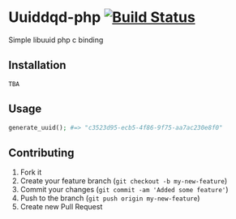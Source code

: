 # Uuiddqd-php [![Build Status](https://secure.travis-ci.org/simi/uuiddqd-php.png)](http://travis-ci.org/simi/uuiddqd-php)

Simple libuuid php c binding

## Installation

    TBA

## Usage

```php
generate_uuid(); #=> "c3523d95-ecb5-4f86-9f75-aa7ac230e8f0"
```

## Contributing

1. Fork it
2. Create your feature branch (`git checkout -b my-new-feature`)
3. Commit your changes (`git commit -am 'Added some feature'`)
4. Push to the branch (`git push origin my-new-feature`)
5. Create new Pull Request

